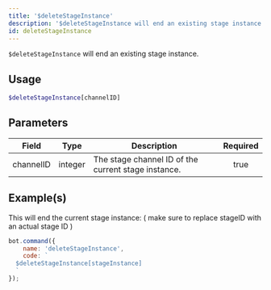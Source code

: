 ```yaml
---
title: '$deleteStageInstance'
description: '$deleteStageInstance will end an existing stage instance.'
id: deleteStageInstance
---
```


`$deleteStageInstance` will end an existing stage instance.

## Usage

```php
$deleteStageInstance[channelID]
```

## Parameters

| Field     | Type    | Description                                         | Required |
| --------- | ------- | --------------------------------------------------- |:--------:|
| channelID | integer | The stage channel ID of the current stage instance. |   true   |

## Example(s)

This will end the current stage instance: ( make sure to replace stageID with an actual stage ID )

```javascript
bot.command({
    name: 'deleteStageInstance',
    code: `
  $deleteStageInstance[stageInstance]
  `
});
```